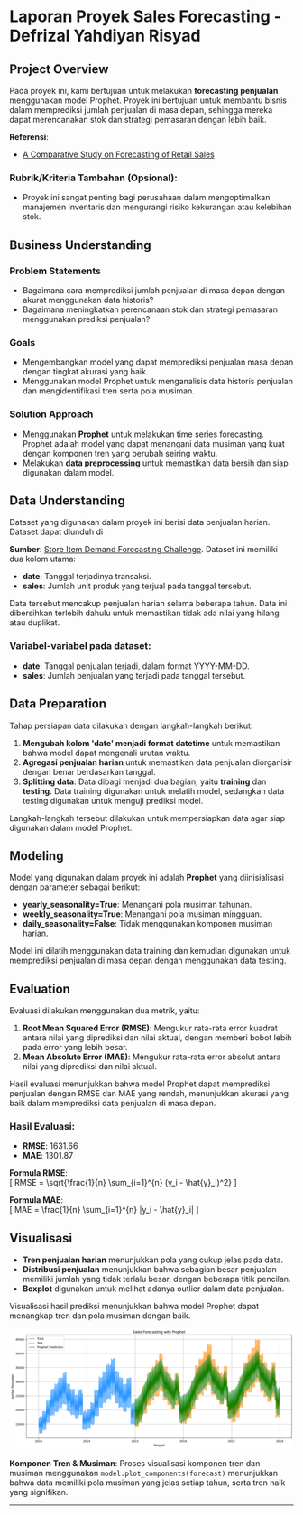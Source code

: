# Laporan Proyek Sales Forecasting - Defrizal Yahdiyan Risyad

## Project Overview

Pada proyek ini, kami bertujuan untuk melakukan **forecasting penjualan** menggunakan model Prophet. Proyek ini bertujuan untuk membantu bisnis dalam memprediksi jumlah penjualan di masa depan, sehingga mereka dapat merencanakan stok dan strategi pemasaran dengan lebih baik.

**Referensi**:
- [A Comparative Study on Forecasting of Retail Sales](https://arxiv.org/abs/2203.06848)


### Rubrik/Kriteria Tambahan (Opsional):
- Proyek ini sangat penting bagi perusahaan dalam mengoptimalkan manajemen inventaris dan mengurangi risiko kekurangan atau kelebihan stok.

## Business Understanding

### Problem Statements
- Bagaimana cara memprediksi jumlah penjualan di masa depan dengan akurat menggunakan data historis?
- Bagaimana meningkatkan perencanaan stok dan strategi pemasaran menggunakan prediksi penjualan?

### Goals
- Mengembangkan model yang dapat memprediksi penjualan masa depan dengan tingkat akurasi yang baik.
- Menggunakan model Prophet untuk menganalisis data historis penjualan dan mengidentifikasi tren serta pola musiman.

### Solution Approach
- Menggunakan **Prophet** untuk melakukan time series forecasting. Prophet adalah model yang dapat menangani data musiman yang kuat dengan komponen tren yang berubah seiring waktu.
- Melakukan **data preprocessing** untuk memastikan data bersih dan siap digunakan dalam model.

## Data Understanding

Dataset yang digunakan dalam proyek ini berisi data penjualan harian. Dataset dapat diunduh di 


**Sumber**: [Store Item Demand Forecasting Challenge](https://www.kaggle.com/competitions/demand-forecasting-kernels-only/overview). Dataset ini memiliki dua kolom utama:

- **date**: Tanggal terjadinya transaksi.
- **sales**: Jumlah unit produk yang terjual pada tanggal tersebut.

Data tersebut mencakup penjualan harian selama beberapa tahun. Data ini dibersihkan terlebih dahulu untuk memastikan tidak ada nilai yang hilang atau duplikat.

### Variabel-variabel pada dataset:
- **date**: Tanggal penjualan terjadi, dalam format YYYY-MM-DD.
- **sales**: Jumlah penjualan yang terjadi pada tanggal tersebut.

## Data Preparation

Tahap persiapan data dilakukan dengan langkah-langkah berikut:
1. **Mengubah kolom 'date' menjadi format datetime** untuk memastikan bahwa model dapat mengenali urutan waktu.
2. **Agregasi penjualan harian** untuk memastikan data penjualan diorganisir dengan benar berdasarkan tanggal.
3. **Splitting data**: Data dibagi menjadi dua bagian, yaitu **training** dan **testing**. Data training digunakan untuk melatih model, sedangkan data testing digunakan untuk menguji prediksi model.

Langkah-langkah tersebut dilakukan untuk mempersiapkan data agar siap digunakan dalam model Prophet.

## Modeling

Model yang digunakan dalam proyek ini adalah **Prophet** yang diinisialisasi dengan parameter sebagai berikut:
- **yearly_seasonality=True**: Menangani pola musiman tahunan.
- **weekly_seasonality=True**: Menangani pola musiman mingguan.
- **daily_seasonality=False**: Tidak menggunakan komponen musiman harian.

Model ini dilatih menggunakan data training dan kemudian digunakan untuk memprediksi penjualan di masa depan dengan menggunakan data testing.

## Evaluation

Evaluasi dilakukan menggunakan dua metrik, yaitu:
1. **Root Mean Squared Error (RMSE)**: Mengukur rata-rata error kuadrat antara nilai yang diprediksi dan nilai aktual, dengan memberi bobot lebih pada error yang lebih besar.
2. **Mean Absolute Error (MAE)**: Mengukur rata-rata error absolut antara nilai yang diprediksi dan nilai aktual.

Hasil evaluasi menunjukkan bahwa model Prophet dapat memprediksi penjualan dengan RMSE dan MAE yang rendah, menunjukkan akurasi yang baik dalam memprediksi data penjualan di masa depan.

### Hasil Evaluasi:
- **RMSE**: 1631.66
- **MAE**: 1301.87

**Formula RMSE**:  
\[ RMSE = \sqrt{\frac{1}{n} \sum_{i=1}^{n} (y_i - \hat{y}_i)^2} \]

**Formula MAE**:  
\[ MAE = \frac{1}{n} \sum_{i=1}^{n} |y_i - \hat{y}_i| \]

## Visualisasi

- **Tren penjualan harian** menunjukkan pola yang cukup jelas pada data.
- **Distribusi penjualan** menunjukkan bahwa sebagian besar penjualan memiliki jumlah yang tidak terlalu besar, dengan beberapa titik pencilan.
- **Boxplot** digunakan untuk melihat adanya outlier dalam data penjualan.

Visualisasi hasil prediksi menunjukkan bahwa model Prophet dapat menangkap tren dan pola musiman dengan baik.

![Visualisasi Tren Penjualan](sales_forecasting.png)

**Komponen Tren & Musiman**:
Proses visualisasi komponen tren dan musiman menggunakan `model.plot_components(forecast)` menunjukkan bahwa data memiliki pola musiman yang jelas setiap tahun, serta tren naik yang signifikan.

---
